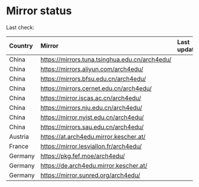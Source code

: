 <script src="./time.js"></script>
# Mirror status
Last check: <script type="text/javascript">localize(1715815196.3243594);</script>

|Country|Mirror|Last update|
|:------|:-----|:----------|
|China|https://mirrors.tuna.tsinghua.edu.cn/arch4edu/|<script type="text/javascript">localize(1715797975);</script>|
|China|https://mirrors.aliyun.com/arch4edu/|<script type="text/javascript">localize(1715797975);</script>|
|China|https://mirrors.bfsu.edu.cn/arch4edu/|<script type="text/javascript">localize(1715755112);</script>|
|China|https://mirrors.cernet.edu.cn/arch4edu/|<script type="text/javascript">localize(1715755112);</script>|
|China|https://mirror.iscas.ac.cn/arch4edu/|<script type="text/javascript">localize(1715755112);</script>|
|China|https://mirrors.nju.edu.cn/arch4edu/|<script type="text/javascript">localize(1715711699);</script>|
|China|https://mirror.nyist.edu.cn/arch4edu/|<script type="text/javascript">localize(1715797975);</script>|
|China|https://mirrors.sau.edu.cn/arch4edu/|<script type="text/javascript">localize(1715797975);</script>|
|Austria|https://at.arch4edu.mirror.kescher.at/|<script type="text/javascript">localize(1715797975);</script>|
|France|https://mirror.lesviallon.fr/arch4edu/|<script type="text/javascript">localize(1715755112);</script>|
|Germany|https://pkg.fef.moe/arch4edu/|<script type="text/javascript">localize(1715797975);</script>|
|Germany|https://de.arch4edu.mirror.kescher.at/|<script type="text/javascript">localize(1715797975);</script>|
|Germany|https://mirror.sunred.org/arch4edu/|<script type="text/javascript">localize(1715797975);</script>|

<script src="./tablefilter/tablefilter.js"></script>
<script src="./table.js"></script>